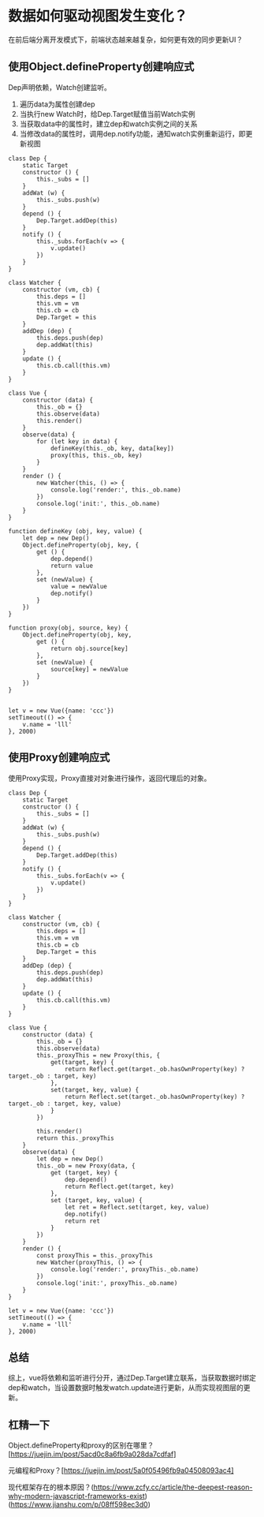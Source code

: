 # 数据如何驱动视图发生变化？

在前后端分离开发模式下，前端状态越来越复杂，如何更有效的同步更新UI？

## 使用Object.defineProperty创建响应式

Dep声明依赖，Watch创建监听。

1. 遍历data为属性创建dep
2. 当执行new Watch时，给Dep.Target赋值当前Watch实例
3. 当获取data中的属性时，建立dep和watch实例之间的关系
4. 当修改data的属性时，调用dep.notify功能，通知watch实例重新运行，即更新视图

```
class Dep {
    static Target
    constructor () {
        this._subs = []
    }
    addWat (w) {
        this._subs.push(w)
    }
    depend () {
        Dep.Target.addDep(this)
    }
    notify () {
        this._subs.forEach(v => {
            v.update()
        })
    }
}

class Watcher {
    constructor (vm, cb) {
        this.deps = []
        this.vm = vm
        this.cb = cb
        Dep.Target = this
    }
    addDep (dep) {
        this.deps.push(dep)
        dep.addWat(this)
    }
    update () {
        this.cb.call(this.vm)
    }
}

class Vue {
    constructor (data) {
        this._ob = {}
        this.observe(data)
        this.render()
    }
    observe(data) {
        for (let key in data) {
            defineKey(this._ob, key, data[key])
            proxy(this, this._ob, key)
        }
    }
    render () {
        new Watcher(this, () => {
            console.log('render:', this._ob.name)
        })
        console.log('init:', this._ob.name)
    }
}

function defineKey (obj, key, value) {
    let dep = new Dep()
    Object.defineProperty(obj, key, {
        get () {
            dep.depend()
            return value
        },
        set (newValue) {
            value = newValue
            dep.notify()
        }
    })
}

function proxy(obj, source, key) {
    Object.defineProperty(obj, key, 
        get () {
            return obj.source[key]
        },
        set (newValue) {
            source[key] = newValue
        }
    })
}


let v = new Vue({name: 'ccc'})
setTimeout(() => {
    v.name = 'lll'
}, 2000)

```

## 使用Proxy创建响应式

使用Proxy实现，Proxy直接对对象进行操作，返回代理后的对象。

```
class Dep {
    static Target
    constructor () {
        this._subs = []
    }
    addWat (w) {
        this._subs.push(w)
    }
    depend () {
        Dep.Target.addDep(this)
    }
    notify () {
        this._subs.forEach(v => {
            v.update()
        })
    }
}

class Watcher {
    constructor (vm, cb) {
        this.deps = []
        this.vm = vm
        this.cb = cb
        Dep.Target = this
    }
    addDep (dep) {
        this.deps.push(dep)
        dep.addWat(this)
    }
    update () {
        this.cb.call(this.vm)
    }
}

class Vue {
    constructor (data) {
        this._ob = {}
        this.observe(data)
        this._proxyThis = new Proxy(this, {
            get(target, key) {
                return Reflect.get(target._ob.hasOwnProperty(key) ? target._ob : target, key)
            },
            set(target, key, value) {
                return Reflect.set(target._ob.hasOwnProperty(key) ? target._ob : target, key, value)
            }
        })

        this.render()
        return this._proxyThis
    }
    observe(data) {
        let dep = new Dep()
        this._ob = new Proxy(data, {
            get (target, key) {
                dep.depend()
                return Reflect.get(target, key)
            },
            set (target, key, value) {
                let ret = Reflect.set(target, key, value)
                dep.notify()
                return ret
            }
        })
    }
    render () {
        const proxyThis = this._proxyThis
        new Watcher(proxyThis, () => {
            console.log('render:', proxyThis._ob.name)
        })
        console.log('init:', proxyThis._ob.name)
    }
}

let v = new Vue({name: 'ccc'})
setTimeout(() => {
    v.name = 'lll'
}, 2000)

```

## 总结

综上，vue将依赖和监听进行分开，通过Dep.Target建立联系，当获取数据时绑定dep和watch，当设置数据时触发watch.update进行更新，从而实现视图层的更新。

## 杠精一下

Object.defineProperty和proxy的区别在哪里？[https://juejin.im/post/5acd0c8a6fb9a028da7cdfaf]

元编程和Proxy？[https://juejin.im/post/5a0f05496fb9a04508093ac4]

现代框架存在的根本原因？(https://www.zcfy.cc/article/the-deepest-reason-why-modern-javascript-frameworks-exist)(https://www.jianshu.com/p/08ff598ec3d0)